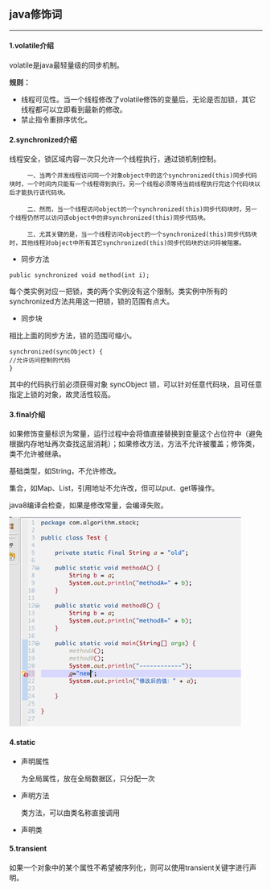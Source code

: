 ## java修饰词

---

#### 1.volatile介绍


volatile是java最轻量级的同步机制。

**规则：**

*	线程可见性。当一个线程修改了volatile修饰的变量后，无论是否加锁，其它线程都可以立即看到最新的修改。
*	禁止指令重排序优化。


#### 2.synchronized介绍

线程安全，锁区域内容一次只允许一个线程执行，通过锁机制控制。

```
     一、当两个并发线程访问同一个对象object中的这个synchronized(this)同步代码块时，一个时间内只能有一个线程得到执行。另一个线程必须等待当前线程执行完这个代码块以后才能执行该代码块。

     二、然而，当一个线程访问object的一个synchronized(this)同步代码块时，另一个线程仍然可以访问该object中的非synchronized(this)同步代码块。

     三、尤其关键的是，当一个线程访问object的一个synchronized(this)同步代码块时，其他线程对object中所有其它synchronized(this)同步代码块的访问将被阻塞。
```


* 同步方法

```
public synchronized void method(int i);  
```

每个类实例对应一把锁，类的两个实例没有这个限制。类实例中所有的synchronized方法共用这一把锁，锁的范围有点大。


* 同步块

相比上面的同步方法，锁的范围可缩小。


```
synchronized(syncObject) {  
//允许访问控制的代码  
}  
```

其中的代码执行前必须获得对象 syncObject 锁，可以针对任意代码块，且可任意指定上锁的对象，故灵活性较高。

#### 3.final介绍

如果修饰变量标识为常量，运行过程中会将值直接替换到变量这个占位符中（避免根据内存地址再次查找这层消耗）；如果修改方法，方法不允许被覆盖；修饰类，类不允许被继承。

基础类型，如String，不允许修改。

集合，如Map、List，引用地址不允许改，但可以put、get等操作。

java8编译会检查，如果是修改常量，会编译失败。

![image](img/Snip20160626_24.png)


#### 4.static

* 声明属性

	为全局属性，放在全局数据区，只分配一次
* 声明方法

	类方法，可以由类名称直接调用
	
* 声明类
	
#### 5.transient
	
如果一个对象中的某个属性不希望被序列化，则可以使用transient关键字进行声明。


	
